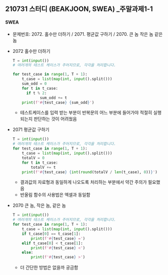 ## 210731 스터디 (BEAKJOON, SWEA) _주말과제1-1

#### SWEA

- 문제번호: 2072. 홀수만 더하기 / 2071. 평균값 구하기 / 2070. 큰 놈 작은 놈 같은 놈

- 2072 홀수만 더하기

  ```python
  T = int(input())
  # 여러개의 테스트 케이스가 주어지므로, 각각을 처리합니다.
  
  for test_case in range(1, T + 1):
      t_case = list(map(int, input().split()))
      sum_odd = 0
      for t in t_case:
      	if t % 2:
              sum_odd += t
      print(f'#{test_case} {sum_odd}')
  ```

  - 테스트케이스를 입력 받는 부분이 반복문의 어느 부분에 들어가야 적절히 실행되는지 판단하는 것이 어려웠음

    

- 2071 평균값 구하기

  ```python
  T = int(input())
  # 여러개의 테스트 케이스가 주어지므로, 각각을 처리합니다.
  for test_case in range(1, T + 1):
      t_case = list(map(int, input().split()))
      totalV = 0
      for t in t_case:
          totalV += t
      print(f'#{test_case} {int(round(totalV / len(t_case), 0))}')
  ```

  - 결과값의 자료형과 동일하게 나오도록 처리하는 부분에서 약간 주의가 필요했음
  - 반올림 함수의 사용법은 엑셀과 동일함

- 2070 큰 놈, 작은 놈, 같은 놈

  ```python
  T = int(input())
  # 여러개의 테스트 케이스가 주어지므로, 각각을 처리합니다.
  for test_case in range(1, T + 1):
      t_case = list(map(int, input().split()))
      if t_case[0] == t_case[1]:
          print(f'#{test_case} =')
      elif t_case[0] < t_case[1]:
          print(f'#{test_case} <')
      else:
          print(f'#{test_case} >')
  ```

  - 더 간단한 방법은 없을까 궁금함

